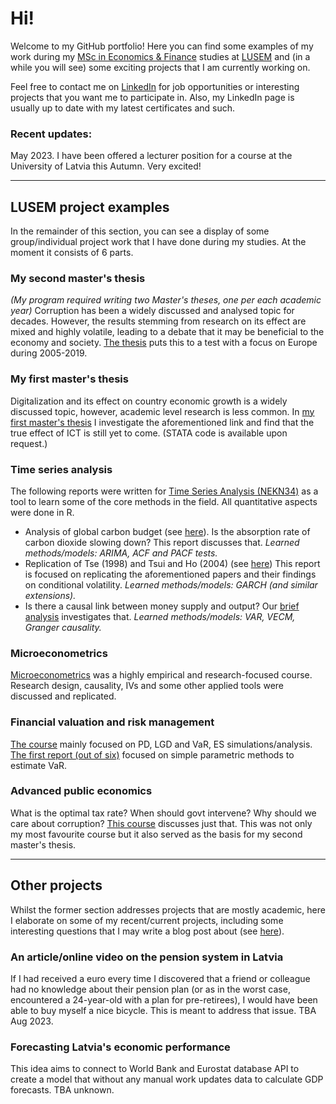 # Hi!

Welcome to my GitHub portfolio! Here you can find some examples of my work during my [MSc in Economics & Finance](https://lusem.lu.se/study/masters/programmes/economics/overview) studies at [LUSEM](https://www.lusem.lu.se/) and (in a while you will see) some exciting projects that I am currently working on.

Feel free to contact me on [LinkedIn](https://www.linkedin.com/in/oskarsniksmalnieks/) for job opportunities or interesting projects that you want me to participate in. Also, my LinkedIn page is usually up to date with my latest certificates and such.

### Recent updates:
May 2023. I have been offered a lecturer position for a course at the University of Latvia this Autumn. Very excited!

 ---
 
## LUSEM project examples
In the remainder of this section, you can see a display of some group/individual project work that I have done during my studies. At the moment it consists of 6 parts.

### My second master's thesis

_(My program required writing two Master's theses, one per each academic year)_ Corruption has been a widely discussed and analysed topic for decades. However, the results stemming from research on its effect are mixed and highly volatile, leading to a debate that it may be beneficial to the economy and society. [The thesis](https://lup.lub.lu.se/student-papers/search/publication/9054024) puts this to a test with a focus on Europe during 2005-2019.

### My first master's thesis

Digitalization and its effect on country economic growth is a widely discussed topic, however, academic level research is less common. In [my first master's thesis](https://lup.lub.lu.se/student-papers/search/publication/9026750) I investigate the aforementioned link and find that the true effect of ICT is still yet to come. (STATA code is available upon request.)

### Time series analysis

The following reports were written for [Time Series Analysis (NEKN34)](http://kursplaner.lu.se/pdf/kurs/en/NEKN34) as a tool to learn some of the core methods in the field. All quantitative aspects were done in R.

- Analysis of global carbon budget (see [here](https://drive.google.com/file/d/1xCMaEqdBvy_JfNY_qvkx63szHQ74-T1Y/view?usp=sharing)). Is the absorption rate of carbon dioxide slowing down? This report discusses that. _Learned methods/models: ARIMA, ACF and PACF tests._
- Replication of Tse (1998) and Tsui and Ho (2004) (see [here](https://drive.google.com/file/d/1IEH1nK8cX9eEfR-TSr7d-BWtvsFt705q/view?usp=sharing)) This report is focused on replicating the aforementioned papers and their findings on conditional volatility. _Learned methods/models: GARCH (and similar extensions)._
- Is there a causal link between money supply and output? Our [brief analysis](https://drive.google.com/file/d/1nytTmRfPhAbkPnIHvwwCgFJpwxKWufvX/view?usp=sharing) investigates that. _Learned methods/models: VAR, VECM, Granger causality._

### Microeconometrics

[Microeconometrics](http://kursplaner.lu.se/pdf/kurs/en/NEKN33) was a highly empirical and research-focused course. Research design, causality, IVs and some other applied tools were discussed and replicated.

### Financial valuation and risk management

[The course](http://kursplaner.lu.se/pdf/kurs/en/NEKN83) mainly focused on PD, LGD and VaR, ES simulations/analysis. [The first report (out of six)](https://drive.google.com/file/d/1oNo6UT5lt_oIwZ8G-QTQFDdnXSG_W2g8/view?usp=sharing)  focused on simple parametric methods to estimate VaR.

### Advanced public economics

What is the optimal tax rate? When should govt intervene? Why should we care about corruption? [This course](http://kursplaner.lu.se/pdf/kurs/en/NEKP51) discusses just that. This was not only my most favourite course but it also served as the basis for my second master's thesis.

---

## Other projects

Whilst the former section addresses projects that are mostly academic, here I elaborate on some of my recent/current projects, including some interesting questions that I may write a blog post about (see [here](https://www.oskarsniks.blogspot.com)).

### An article/online video on the pension system in Latvia

If I had received a euro every time I discovered that a friend or colleague had no knowledge about their pension plan (or as in the worst case, encountered a 24-year-old with a plan for pre-retirees), I would have been able to buy myself a nice bicycle. This is meant to address that issue. TBA Aug 2023.

### Forecasting Latvia's economic performance

This idea aims to connect to World Bank and Eurostat database API to create a model that without any manual work updates data to calculate GDP forecasts. TBA unknown.
